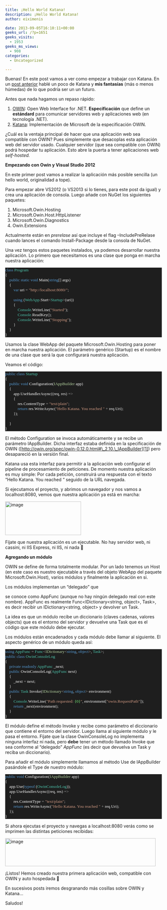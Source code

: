 ```yaml
---
title: ¡Hello World Katana!
description: ¡Hello World Katana!
author: eiximenis

date: 2013-09-05T16:10:11+00:00
geeks_url: /?p=1651
geeks_visits:
  - 1953
geeks_ms_views:
  - 908
categories:
  - Uncategorized

---
```

Buenas! En este post vamos a ver como empezar a trabajar con Katana. En un <a href="http://geeks.ms/blogs/etomas/archive/2013/07/15/katana-cortando-el-framework.aspx" target="_blank" rel="noopener noreferrer">post anterior</a> hablé un poco de Katana y **mis fantasías** (más o menos húmedas) de lo que podría ser un un futuro.

Antes que nada hagamos un repaso rápido:

  1. <a href="http://owin.org/" target="_blank" rel="noopener noreferrer">OWIN</a>: Open Web Interface for .NET. **Especificación** que define un **estándard** para comunicar servidores web y aplicaciones web (en tecnología .NET). 
  2. <a href="http://katanaproject.codeplex.com/" target="_blank" rel="noopener noreferrer">Katana</a>: Implementación de Microsoft de la especificación OWIN. 

¿Cuál es la ventaja principal de hacer que una aplicación web sea compatible con OWIN? Pues simplemente que desacoplas esta aplicación web del servidor usado. Cualquier servidor (que sea compatible con OWIN) podrá hospedar tu aplicación. Esto abre la puerta a tener aplicaciones web _self-hosted._

**Empezando con Owin y Visual Studio 2012**

En este primer post vamos a realizar la aplicación más posible sencilla (un hello world, originalidad a tope).

Para empezar abre VS2012 (o VS2013 si lo tienes, para este post da igual) y crea una aplicación de consola. Luego añade con NuGet los siguientes paquetes:

  1. Microsoft.Owin.Hosting 
  2. Microsoft.Owin.Host.HttpListener 
  3. Microsoft.Owin.Diagnostics 
  4. Owin.Extensions 

Actualmente están en _prerelase_ así que incluye el flag –IncludePreRelase&#160; cuando lances el comando Install-Package desde la consola de NuGet.

Una vez tengos estos paquetes instalados, ya podemos desarrollar nuestra aplicación. Lo primero que necesitamos es una clase que ponga en marcha nuestra aplicación:

<div style="font-size: 10pt; font-family: consolas; background: #1e1e1e; color: #dcdcdc">
  <p style="margin: 0px">
    <span style="color: #569cd6">class</span> <span style="color: #4ec9b0">Program</span>
  </p>
  
  <p style="margin: 0px">
    {
  </p>
  
  <p style="margin: 0px">
    &#160;&#160;&#160; <span style="color: #569cd6">public</span> <span style="color: #569cd6">static</span> <span style="color: #569cd6">void</span> <span style="color: white">Main</span>(<span style="color: #569cd6">string</span>[] <span style="color: white">args</span>)
  </p>
  
  <p style="margin: 0px">
    &#160;&#160;&#160; {
  </p>
  
  <p style="margin: 0px">
    &#160;&#160;&#160;&#160;&#160;&#160;&#160; <span style="color: #569cd6">var</span> <span style="color: white">uri</span> <span style="color: #b4b4b4">=</span> <span style="color: #d69d85">"http://localhost:8080/"</span>;
  </p>
  
  <p style="margin: 0px">
    &#160;
  </p>
  
  <p style="margin: 0px">
    &#160;&#160;&#160;&#160;&#160;&#160;&#160; <span style="color: #569cd6">using</span> (<span style="color: #4ec9b0">WebApp</span><span style="color: #b4b4b4">.</span><span style="color: white">Start</span><span style="color: #b4b4b4"><</span><span style="color: #4ec9b0">Startup</span><span style="color: #b4b4b4">></span>(<span style="color: white">uri</span>))
  </p>
  
  <p style="margin: 0px">
    &#160;&#160;&#160;&#160;&#160;&#160;&#160; {
  </p>
  
  <p style="margin: 0px">
    &#160;&#160;&#160;&#160;&#160;&#160;&#160;&#160;&#160;&#160;&#160; <span style="color: #4ec9b0">Console</span><span style="color: #b4b4b4">.</span><span style="color: white">WriteLine</span>(<span style="color: #d69d85">"Started"</span>);
  </p>
  
  <p style="margin: 0px">
    &#160;&#160;&#160;&#160;&#160;&#160;&#160;&#160;&#160;&#160;&#160; <span style="color: #4ec9b0">Console</span><span style="color: #b4b4b4">.</span><span style="color: white">ReadKey</span>();
  </p>
  
  <p style="margin: 0px">
    &#160;&#160;&#160;&#160;&#160;&#160;&#160;&#160;&#160;&#160;&#160; <span style="color: #4ec9b0">Console</span><span style="color: #b4b4b4">.</span><span style="color: white">WriteLine</span>(<span style="color: #d69d85">"Stopping"</span>);
  </p>
  
  <p style="margin: 0px">
    &#160;&#160;&#160;&#160;&#160;&#160;&#160; }
  </p>
  
  <p style="margin: 0px">
    &#160;&#160;&#160; }
  </p>
  
  <p style="margin: 0px">
    }
  </p></p>
</div>

Usamos la clase WebApp del paquete Microsoft.Owin.Hosting para poner en marcha nuestra aplicación. El parámetro genérico (Startup) es el nombre de una clase que será la que configurará nuestra aplicación.

Veamos el código:

<div style="font-size: 10pt; font-family: consolas; background: #1e1e1e; color: #dcdcdc">
  <p style="margin: 0px">
    <span style="color: #569cd6">public</span> <span style="color: #569cd6">class</span> <span style="color: #4ec9b0">Startup</span>
  </p>
  
  <p style="margin: 0px">
    {
  </p>
  
  <p style="margin: 0px">
    &#160;&#160;&#160; <span style="color: #569cd6">public</span> <span style="color: #569cd6">void</span> <span style="color: white">Configuration</span>(<span style="color: #b8d7a3">IAppBuilder</span> <span style="color: white">app</span>)
  </p>
  
  <p style="margin: 0px">
    &#160;&#160;&#160; {
  </p>
  
  <p style="margin: 0px">
    &#160;&#160;&#160;&#160;&#160;&#160;&#160; <span style="color: white">app</span><span style="color: #b4b4b4">.</span><span style="color: white">UseHandlerAsync</span>((<span style="color: white">req</span>, <span style="color: white">res</span>) <span style="color: #b4b4b4">=></span>
  </p>
  
  <p style="margin: 0px">
    &#160;&#160;&#160;&#160;&#160;&#160;&#160; {
  </p>
  
  <p style="margin: 0px">
    &#160;&#160;&#160;&#160;&#160;&#160;&#160;&#160;&#160;&#160;&#160; <span style="color: white">res</span><span style="color: #b4b4b4">.</span><span style="color: white">ContentType</span> <span style="color: #b4b4b4">=</span> <span style="color: #d69d85">"text/plain"</span>;
  </p>
  
  <p style="margin: 0px">
    &#160;&#160;&#160;&#160;&#160;&#160;&#160;&#160;&#160;&#160;&#160; <span style="color: #569cd6">return</span> <span style="color: white">res</span><span style="color: #b4b4b4">.</span><span style="color: white">WriteAsync</span>(<span style="color: #d69d85">"Hello Katana. You reached "</span> <span style="color: #b4b4b4">+</span> <span style="color: white">req</span><span style="color: #b4b4b4">.</span><span style="color: white">Uri</span>);
  </p>
  
  <p style="margin: 0px">
    &#160;&#160;&#160;&#160;&#160;&#160;&#160; });
  </p>
  
  <p style="margin: 0px">
    &#160;
  </p>
  
  <p style="margin: 0px">
    &#160;&#160;&#160; }
  </p>
  
  <p style="margin: 0px">
    }
  </p></p>
</div>

El método Configuration se invoca automáticamente y se recibe un parámetro IAppBuilder. Dicha interfaz estaba definida en la specificación de OWIN ([http://owin.org/spec/owin-0.12.0.html#\_2.10.\_IAppBuilder][1]) pero desapareció en la versión final. 

Katana usa esta interfaz para permitir a la aplicación web configurar el pipeline de procesamiento de peticiones. De momento nuestra aplicación es muy simple: Por cada petición, construirá una respuesta con el texto “Hello Katana. You reached “ seguido de la URL navegada.

Si ejecutamos el proyecto, y abrimos un navegador y nos vamos a localhost:8080, vemos que nuestra aplicación ya está en marcha:

[<img title="image" style="border-left-width: 0px; border-right-width: 0px; border-bottom-width: 0px; display: inline; border-top-width: 0px" border="0" alt="image" src="http://geeks.ms/cfs-file.ashx/__key/CommunityServer.Blogs.Components.WeblogFiles/etomas/image_5F00_thumb_5F00_3F611CDC.png" width="244" height="108" />][2] 

Fíjate que nuestra aplicación es un ejecutable. No hay servidor web, ni cassini, ni IIS Express, ni IIS, ni nada 🙂

**Agregando un módulo**

OWIN se define de forma totalmente modular. Por un lado tenemos un Host (en este caso es nuestro ejecutable a través del objeto WebApp del paquete Microsoft.Owin.Host), varios módulos y finalmente la aplicación en si.

Los módulos implementan un “delegado” que
   
se conoce como AppFunc (aunque no hay ningún delegado real con este nombre). AppFunc es realmente Func<IDictionary<string, object>, Task>, es decir recibir un IDictionary<string, object> y devolver un Task.

La idea es que un módulo recibe un diccionario (claves cadenas, valores objects) que es el entorno del servidor y devuelve una Task que es el código que este módulo debe ejecutar.

Los módulos están encadenados y cada módulo debe llamar al siguiente. El aspecto genérico de un módulo queda así:

<div style="font-size: 10pt; font-family: consolas; background: #1e1e1e; color: #dcdcdc">
  <p style="margin: 0px">
    <span style="color: #569cd6">using</span> <span style="color: #4ec9b0">AppFunc</span> <span style="color: #b4b4b4">=</span> <span style="color: #4ec9b0">Func</span><span style="color: #b4b4b4"><</span><span style="color: #b8d7a3">IDictionary</span><span style="color: #b4b4b4"><</span><span style="color: #569cd6">string</span>, <span style="color: #569cd6">object</span><span style="color: #b4b4b4">></span>, <span style="color: #4ec9b0">Task</span><span style="color: #b4b4b4">></span>;
  </p>
  
  <p style="margin: 0px">
    <span style="color: #569cd6">public</span> <span style="color: #569cd6">class</span> <span style="color: #4ec9b0">OwinConsoleLog</span>
  </p>
  
  <p style="margin: 0px">
    {
  </p>
  
  <p style="margin: 0px">
    &#160;&#160;&#160; <span style="color: #569cd6">private</span> <span style="color: #569cd6">readonly</span> <span style="color: #4ec9b0">AppFunc</span> <span style="color: white">_next</span>;
  </p>
  
  <p style="margin: 0px">
    &#160;&#160;&#160; <span style="color: #569cd6">public</span> <span style="color: white">OwinConsoleLog</span>(<span style="color: #4ec9b0">AppFunc</span> <span style="color: white">next</span>)
  </p>
  
  <p style="margin: 0px">
    &#160;&#160;&#160; {
  </p>
  
  <p style="margin: 0px">
    &#160;&#160;&#160;&#160;&#160;&#160;&#160; <span style="color: white">_next</span> <span style="color: #b4b4b4">=</span> <span style="color: white">next</span>;
  </p>
  
  <p style="margin: 0px">
    &#160;&#160;&#160; }
  </p>
  
  <p style="margin: 0px">
    &#160;&#160;&#160; <span style="color: #569cd6">public</span> <span style="color: #4ec9b0">Task</span> <span style="color: white">Invoke</span>(<span style="color: #b8d7a3">IDictionary</span><span style="color: #b4b4b4"><</span><span style="color: #569cd6">string</span>, <span style="color: #569cd6">object</span><span style="color: #b4b4b4">></span> <span style="color: white">environment</span>)
  </p>
  
  <p style="margin: 0px">
    &#160;&#160;&#160; {
  </p>
  
  <p style="margin: 0px">
    &#160;&#160;&#160;&#160;&#160;&#160;&#160; <span style="color: #4ec9b0">Console</span><span style="color: #b4b4b4">.</span><span style="color: white">WriteLine</span>(<span style="color: #d69d85">"Path requested: </span><span style="color: #80ff80">{0}</span><span style="color: #d69d85">"</span>, <span style="color: white">environment</span>[<span style="color: #d69d85">"owin.RequestPath"</span>]);
  </p>
  
  <p style="margin: 0px">
    &#160;&#160;&#160;&#160;&#160;&#160;&#160; <span style="color: #569cd6">return</span> <span style="color: white">_next</span>(<span style="color: white">environment</span>);
  </p>
  
  <p style="margin: 0px">
    &#160;&#160;&#160; }
  </p>
  
  <p style="margin: 0px">
    }
  </p></p>
</div>

El módulo define el método Invoke y recibe como parámetro el diccionario que contiene el entorno del servidor. Luego llama al siguiente módulo y le pasa el entorno. Fíjate que la clase OwinConsoleLog no implementa ninguna interfaz ni nada, pero **debe** tener un método llamado Invoke que sea conforme al “delegado” _AppFunc_ (es decir que devuelva un Task y reciba un diccionario).

Para añadir el módulo simplemente llamamos al método Use de IAppBuilder pasándole el Type de nuestro módulo:

<div style="font-size: 10pt; font-family: consolas; background: #1e1e1e; color: #dcdcdc">
  <p style="margin: 0px">
    <span style="color: #569cd6">public</span> <span style="color: #569cd6">void</span> <span style="color: white">Configuration</span>(<span style="color: #b8d7a3">IAppBuilder</span> <span style="color: white">app</span>)
  </p>
  
  <p style="margin: 0px">
    {
  </p>
  
  <p style="margin: 0px">
    &#160;&#160;&#160; <span style="color: white">app</span><span style="color: #b4b4b4">.</span><span style="color: white">Use</span>(<span style="color: #569cd6">typeof</span> (<span style="color: #4ec9b0">OwinConsoleLog</span>));
  </p>
  
  <p style="margin: 0px">
    &#160;&#160;&#160; <span style="color: white">app</span><span style="color: #b4b4b4">.</span><span style="color: white">UseHandlerAsync</span>((<span style="color: white">req</span>, <span style="color: white">res</span>) <span style="color: #b4b4b4">=></span>
  </p>
  
  <p style="margin: 0px">
    &#160;&#160;&#160; {
  </p>
  
  <p style="margin: 0px">
    &#160;&#160;&#160;&#160;&#160;&#160;&#160; <span style="color: white">res</span><span style="color: #b4b4b4">.</span><span style="color: white">ContentType</span> <span style="color: #b4b4b4">=</span> <span style="color: #d69d85">"text/plain"</span>;
  </p>
  
  <p style="margin: 0px">
    &#160;&#160;&#160;&#160;&#160;&#160;&#160; <span style="color: #569cd6">return</span> <span style="color: white">res</span><span style="color: #b4b4b4">.</span><span style="color: white">WriteAsync</span>(<span style="color: #d69d85">"Hello Katana. You reached "</span> <span style="color: #b4b4b4">+</span> <span style="color: white">req</span><span style="color: #b4b4b4">.</span><span style="color: white">Uri</span>);
  </p>
  
  <p style="margin: 0px">
    &#160;&#160;&#160; });
  </p>
  
  <p style="margin: 0px">
    }
  </p></p>
</div>

Si ahora ejecutas el proyecto y navegas a localhost:8080 verás como se imprimen las distintas peticiones recibidas:

[<img title="image" style="border-top: 0px; border-right: 0px; border-bottom: 0px; border-left: 0px; display: inline" border="0" alt="image" src="http://geeks.ms/cfs-file.ashx/__key/CommunityServer.Blogs.Components.WeblogFiles/etomas/image_5F00_thumb_5F00_79DC1CB0.png" width="484" height="90" />][3] 

¡Listos! Hemos creado nuestra primera aplicación web, compatible con OWIN y auto hospedada 🙂

En sucesivos posts iremos desgranando más cosillas sobre OWIN y Katana…

Saludos!

 [1]: http://owin.org/spec/owin-0.12.0.html#_2.10._IAppBuilder
 [2]: http://geeks.ms/cfs-file.ashx/__key/CommunityServer.Blogs.Components.WeblogFiles/etomas/image_5F00_684C31E5.png
 [3]: http://geeks.ms/cfs-file.ashx/__key/CommunityServer.Blogs.Components.WeblogFiles/etomas/image_5F00_4C5AFCED.png
